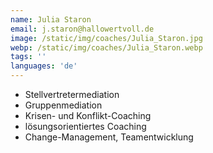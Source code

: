 ```yaml
---
name: Julia Staron
email: j.staron@hallowertvoll.de
image: /static/img/coaches/Julia_Staron.jpg
webp: /static/img/coaches/Julia_Staron.webp
tags: ''
languages: 'de'
---
```


<ul><li>Stellvertretermediation</li><li>Gruppenmediation</li><li>Krisen- und Konflikt-Coaching</li><li>lösungsorientiertes Coaching</li><li>Change-Management, Teamentwicklung</li></ul>